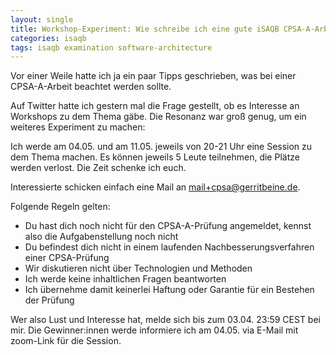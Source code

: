 ```yaml
---
layout: single
title: Workshop-Experiment: Wie schreibe ich eine gute iSAQB CPSA-A-Arbeit?
categories: isaqb
tags: isaqb examination software-architecture
---
```


Vor einer Weile hatte ich ja ein paar Tipps geschrieben, was bei einer CPSA-A-Arbeit beachtet werden sollte.

Auf Twitter hatte ich gestern mal die Frage gestellt, ob es Interesse an Workshops zu dem Thema gäbe.
Die Resonanz war groß genug, um ein weiteres Experiment zu machen:

Ich werde am 04.05. und am 11.05. jeweils von 20-21 Uhr eine Session zu dem Thema machen.
Es können jeweils 5 Leute teilnehmen, die Plätze werden verlost.
Die Zeit schenke ich euch.

Interessierte schicken einfach eine Mail an mail+cpsa@gerritbeine.de.

Folgende Regeln gelten:
- Du hast dich noch nicht für den CPSA-A-Prüfung angemeldet, kennst also die Aufgabenstellung noch nicht
- Du befindest dich nicht in einem laufenden Nachbesserungsverfahren einer CPSA-Prüfung
- Wir diskutieren nicht über Technologien und Methoden
- Ich werde keine inhaltlichen Fragen beantworten
- Ich übernehme damit keinerlei Haftung oder Garantie für ein Bestehen der Prüfung

Wer also Lust und Interesse hat, melde sich bis zum 03.04. 23:59 CEST bei mir.
Die Gewinner:innen werde informiere ich am 04.05. via E-Mail mit zoom-Link für die Session.
